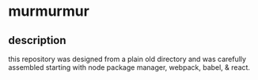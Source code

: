 #  murmurmur

## description

this repository was designed from a plain old directory and was carefully assembled starting with node package manager, webpack, babel, & react.

